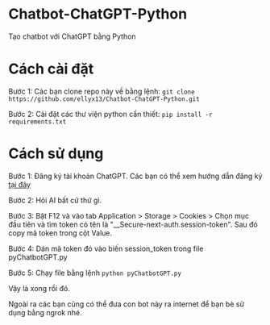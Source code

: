 # Chatbot-ChatGPT-Python
Tạo chatbot với ChatGPT bằng Python
# Cách cài đặt
Bước 1: Các bạn clone repo này về bằng lệnh: 
`git clone https://github.com/ellyx13/Chatbot-ChatGPT-Python.git`

Bước 2: Cài đặt các thư viện python cần thiết: 
`pip install -r requirements.txt`

# Cách sử dụng
Bước 1: Đăng ký tài khoản ChatGPT. Các bạn có thể xem hướng dẫn đăng ký [tại đây](https://anonyviet.com/cach-tao-tai-khoan-chatgpt-o-viet-nam/)

Bước 2: Hỏi AI bất cứ thứ gì.

Bước 3: Bật F12 và vào tab Application > Storage > Cookies > Chọn mục đầu tiên và tìm token có tên là "__Secure-next-auth.session-token". Sau đó copy mã token trong cột Value.

Bước 4: Dán mã token đó vào biến session_token trong file pyChatbotGPT.py

Bước 5: Chạy file bằng lệnh 
`python pyChatbotGPT.py`

Vậy là xong rồi đó. 

Ngoài ra các bạn cũng có thể đưa con bot này ra internet để bạn bè sử dụng bằng ngrok nhé.
